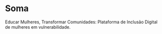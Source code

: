 # Soma
Educar Mulheres, Transformar Comunidades: Plataforma de Inclusão Digital de mulheres em vulnerabilidade.
